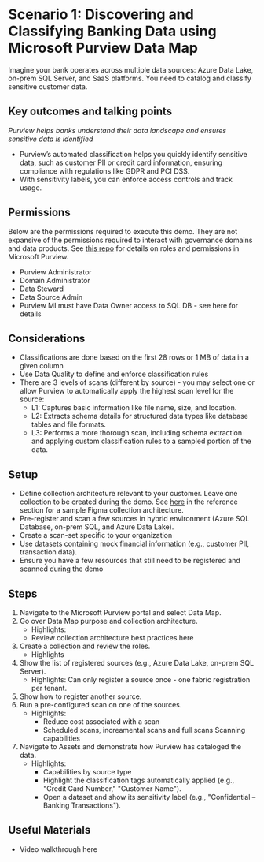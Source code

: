 # Scenario 1: Discovering and Classifying Banking Data using Microsoft Purview Data Map
Imagine your bank operates across multiple data sources: Azure Data Lake, on-prem SQL Server, and SaaS platforms. You need to catalog and classify sensitive customer data.

## Key outcomes and talking points
*Purview helps banks understand their data landscape and ensures sensitive data is identified*
- Purview’s automated classification helps you quickly identify sensitive data, such as customer PII or credit card information, ensuring compliance with regulations like GDPR and PCI DSS.
- With sensitivity labels, you can enforce access controls and track usage.

## Permissions
Below are the permissions required to execute this demo. They are not expansive of the permissions required to interact with governance domains and data products. See [this repo](https://github.com/alipouw13/appurviewdemo/blob/main/0-purview_governance_permissions.md) for details on roles and permissions in Microsoft Purview.

- Purview Administrator
- Domain Administrator
- Data Steward
- Data Source Admin
- Purview MI must have Data Owner access to SQL DB - see here for details

## Considerations
- Classifications are done based on the first 28 rows or 1 MB of data in a given column
- Use Data Quality to define and enforce classification rules
- There are 3 levels of scans (different by source) - you may select one or allow Purview to automatically apply the highest scan level for the source:
    - L1: Captures basic information like file name, size, and location.
    - L2: Extracts schema details for structured data types like database tables and file formats.
    - L3: Performs a more thorough scan, including schema extraction and applying custom classification rules to a sampled portion of the data.

## Setup
- Define collection architecture relevant to your customer. Leave one collection to be created during the demo. See [here]() in the reference section for a sample Figma collection architecture.
- Pre-register and scan a few sources in hybrid environment (Azure SQL Database, on-prem SQL, and Azure Data Lake).
- Create a scan-set specific to your organization
- Use datasets containing mock financial information (e.g., customer PII, transaction data).
- Ensure you have a few resources that still need to be registered and scanned during the demo

## Steps
1. Navigate to the Microsoft Purview portal and select Data Map.
2. Go over Data Map purpose and collection architecture.
    - Highlights:
    - Review collection architecture best practices here
3. Create a collection and review the roles.
    - Highlights
4. Show the list of registered sources (e.g., Azure Data Lake, on-prem SQL Server).
    - Highlights: Can only register a source once - one fabric registration per tenant.
5. Show how to register another source.
6. Run a pre-configured scan on one of the sources.
    - Highlights: 
        - Reduce cost associated with a scan 
        - Scheduled scans, increamental scans and full scans
        Scanning capabilities 
4. Navigate to Assets and demonstrate how Purview has cataloged the data.
    - Highlights: 
        - Capabilities by source type
        - Highlight the classification tags automatically applied (e.g., "Credit Card Number," "Customer Name").
        - Open a dataset and show its sensitivity label (e.g., "Confidential – Banking Transactions").

## Useful Materials
- Video walkthrough here
